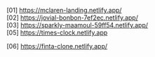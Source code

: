 [01] https://mclaren-landing.netlify.app/  
[02] https://jovial-bonbon-7ef2ec.netlify.app/  
[03] https://sparkly-maamoul-59ff54.netlify.app/  
[05] https://times-clock.netlify.app

[06] https://finta-clone.netlify.app/ 